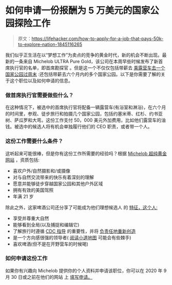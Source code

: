 # 如何申请一份报酬为 5 万美元的国家公园探险工作

> 原文：<https://lifehacker.com/how-to-apply-for-a-job-that-pays-50k-to-explore-nation-1845116265>

我们似乎正生活在以“梦想工作”为卖点的竞争的黄金时代，新的机会不断出现。最新的一条来自 Michelob ULTRA Pure Gold，该公司在本周早些时候发布了新首席执行官的名单，即首席勘探官 。但是这一个不仅仅包括带薪去 [乘露营车去一个国家公园过周末](https://lifehacker.com/how-to-apply-for-a-job-paying-1k-to-disconnect-in-an-r-1844887729) :还包括带薪去六个月内的多个国家公园。以下是你需要了解的关于这个职位以及如何申请的信息。



### 做首席执行官需要做些什么？

在这种情况下，被选中的首席执行官将配备一辆露营车(有浴室和淋浴)，在六个月的时间里，参观、徒步旅行和拍摄几个国家公园，包括约塞米蒂、红杉、约书亚树、萨瓜罗和大弯。这份工作支付 50，000 美元外加费用，比如他们露营车的油钱。被选中的候选人将有机会单独履行他们的 CEO 职责，或者带一个人。

### 这份工作需要什么条件？

这听起来可能很棒，但是你有这份工作所需要的经验吗？根据 [Michelob 超纯黄金网站](https://www.michelobultra.com/puregoldceo) ，资质包括:

*   喜欢户外/自然摄影和/或摄像
*   对与自然交流带来的快乐有着深刻的理解
*   愿意并能够徒步穿越国家公园和其他户外区域
*   拥有有效的美国驾照
*   年满 21 岁

除此之外，这家啤酒公司还分享了可能成为他们理想候选人 的 [特征，这个人:](https://www.michelobultra.com/puregoldceo)

*   享受并尊重大自然
*   能够看到全局(以及捕捉和编辑它)
*   了解旅行时遵循 [CDC 指导](https://www.cdc.gov/coronavirus/2019-ncov/index.html) 的重要性，并将 [负责任地重新创造](https://www.nps.gov/planyourvisit/recreate-responsibly.htm)
*   是一个方向感很强的领导者( [阅读小道地图](https://lifehacker.com/how-to-read-a-trail-map-1844344804) 可能会有些棘手)
*   喜欢啤酒(但不是在开野营车的时候喝)

### 如何申请这份工作

如果你有兴趣向 Michelob 提供你的个人资料并申请该职位，你可以在 2020 年 9 月 30 日或之前在他们的网站 上 [填写申请。](https://www.michelobultra.com/puregoldceo#application-form)